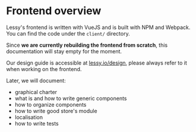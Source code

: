 # Frontend overview

Lessy's frontend is written with VueJS and is built with NPM and Webpack. You
can find the code under the `client/` directory.

Since **we are currently rebuilding the frontend from scratch**, this
documentation will stay empty for the moment.

Our design guide is accessible at [lessy.io/design](https://lessy.io/design),
please always refer to it when working on the frontend.

Later, we will document:

- graphical charter
- what is and how to write generic components
- how to organize components
- how to write good store's module
- localisation
- how to write tests
